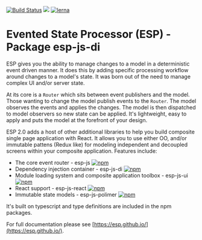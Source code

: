 [![Build Status](https://travis-ci.org/esp/esp-js.svg?branch=master)](https://travis-ci.org/esp/esp-js)
![](https://img.shields.io/npm/types/esp-js)
[![lerna](https://img.shields.io/badge/maintained%20with-lerna-cc00ff.svg)](https://lernajs.io/)

# Evented State Processor (ESP) - Package esp-js-di

ESP gives you the ability to manage changes to a model in a deterministic event driven manner.
It does this by adding specific processing workflow around changes to a model's state. 
It was born out of the need to manage complex UI and/or server state.

At its core is a `Router` which sits between event publishers and the model.
Those wanting to change the model publish events to the `Router`.
The model observes the events and applies the changes.
The model is then dispatched to model observers so new state can be applied.
It's lightweight, easy to apply and puts the model at the forefront of your design.

ESP 2.0 adds a host of other additional libraries to help you build composite single page application with React.
It allows you to use either OO, and/or immutable pattens (Redux like) for modeling independent and decoupled screens within your composite application.
Features include:

* The core event router - esp-js [![npm](https://img.shields.io/npm/v/esp-js.svg)](https://www.npmjs.com/package/esp-js) 
* Dependency injection container - esp-js-di [![npm](https://img.shields.io/npm/v/esp-js-di.svg)](https://www.npmjs.com/package/esp-js-di)
* Module loading system and composite application toolbox  - esp-js-ui [![npm](https://img.shields.io/npm/v/esp-js-ui.svg)](https://www.npmjs.com/package/esp-js-ui)
* React support - esp-js-react [![npm](https://img.shields.io/npm/v/esp-js-react.svg)](https://www.npmjs.com/package/esp-js-react)
* Immutable state models - esp-js-polimer [![npm](https://img.shields.io/npm/v/esp-js-polimer.svg)](https://www.npmjs.com/package/esp-js-polimer)   

It's built on typescript and type definitions are included in the npm packages.

For full documentation please see [https://esp.github.io/](https://esp.github.io/).
